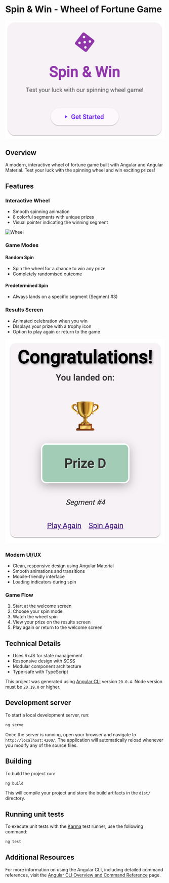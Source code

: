 # Spin & Win - Wheel of Fortune Game

![Welcome](/public/welcome.png)

## Overview
A modern, interactive wheel of fortune game built with Angular and Angular Material. Test your luck with the spinning wheel and win exciting prizes!

## Features

### Interactive Wheel
- Smooth spinning animation
- 8 colorful segments with unique prizes
- Visual pointer indicating the winning segment

![Wheel](/public/game-screenshot.png)

### Game Modes
#### Random Spin
- Spin the wheel for a chance to win any prize
- Completely randomised outcome

#### Predetermined Spin
- Always lands on a specific segment (Segment #3)

### Results Screen
- Animated celebration when you win
- Displays your prize with a trophy icon
- Option to play again or return to the game

![Results](/public/results.png)

### Modern UI/UX
- Clean, responsive design using Angular Material
- Smooth animations and transitions
- Mobile-friendly interface
- Loading indicators during spin

### Game Flow
1. Start at the welcome screen
2. Choose your spin mode
3. Watch the wheel spin
4. View your prize on the results screen
5. Play again or return to the welcome screen

## Technical Details
- Uses RxJS for state management
- Responsive design with SCSS
- Modular component architecture
- Type-safe with TypeScript

This project was generated using [Angular CLI](https://github.com/angular/angular-cli) version `20.0.4`. Node version must be `20.19.0` or higher.

## Development server

To start a local development server, run:

```bash
ng serve
```

Once the server is running, open your browser and navigate to `http://localhost:4200/`. The application will automatically reload whenever you modify any of the source files.

## Building

To build the project run:

```bash
ng build
```

This will compile your project and store the build artifacts in the `dist/` directory.

## Running unit tests

To execute unit tests with the [Karma](https://karma-runner.github.io) test runner, use the following command:

```bash
ng test
```
## Additional Resources

For more information on using the Angular CLI, including detailed command references, visit the [Angular CLI Overview and Command Reference](https://angular.dev/tools/cli) page.
